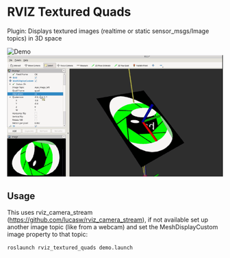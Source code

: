 # RVIZ Textured Quads
Plugin: Displays textured images (realtime or static sensor_msgs/Image topics) in 3D space

![Demo](gifs/rviz_demo.gif)
![Demo](gifs/axis_controls.gif)

## Usage

This uses rviz_camera_stream (https://github.com/lucasw/rviz_camera_stream),
if not available set up another image topic (like from a webcam) and set the MeshDisplayCustom
image property to that topic:

    roslaunch rviz_textured_quads demo.launch
